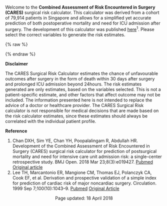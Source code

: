 Welcome to the **Combined Assessment of Risk Encountered in Surgery (CARES)** surgical risk calculator. This calculator was derived from a cohort of 79,914 patients in Singapore and allows for a simplified yet accurate prediction of both postoperative mortality and need for ICU admission after surgery. The development of this calculator was published [here](http://bmjopen.bmj.com/content/8/3/e019427)<sup>1</sup>. Please select the correct variables to generate the risk estimates.


{% raw %}
<div id="app" markdown="0"> <!-- this is where Vue must take over -->
</div>

<script src="https://cdnjs.cloudflare.com/ajax/libs/vue/2.5.13/vue.min.js"></script>
<script src="https://cdnjs.cloudflare.com/ajax/libs/lodash.js/4.17.5/lodash.min.js"></script>
<script src="calculator/calculator.bundle.js"></script>
{% endraw %}

**Disclaimer**

The CARES Surgical Risk Calculator estimates the chance of unfavourable outcomes after surgery in the form of death within 30 days after surgery and prolonged ICU admission beyond 24hours. The risk estimates generated are only estimates, based on the variables selected. This is not a patient-specific estimate, and other factors that affect outcome may not be included. The information presented here is not intended to replace the advice of a doctor or healthcare provider. The CARES Surgical Risk calculator is not responsible for medical decisions that are made based on the risk calculator estimates, since these estimates should always be correlated with the individual patient profile.

**Reference**
1. Chan DXH, Sim YE, Chan YH, Poopalalingam R, Abdullah HR. Development of the Combined Assessment of Risk Encountered in Surgery (CARES) surgical risk calculator for prediction of postsurgical mortality and need for intensive care unit admission risk: a single-center retrospective study. BMJ Open. 2018 Mar 23;8(3):e019427. [Pubmed](https://www.ncbi.nlm.nih.gov/m/pubmed/29574442/) [Original article](http://bmjopen.bmj.com/content/8/3/e019427)
2. Lee TH, Marcantonio ER, Mangione CM, Thomas EJ, Polanczyk CA, Cook EF, et al. Derivation and prospective validation of a simple index for prediction of cardiac risk of major noncardiac surgery. Circulation. 1999 Sep 7;100(10):1043–9. [Pubmed](https://www.ncbi.nlm.nih.gov/pubmed/10477528) [Original Article](http://circ.ahajournals.org/content/100/10/1043)


<p align="center">Page updated: 18 April 2018</p>
